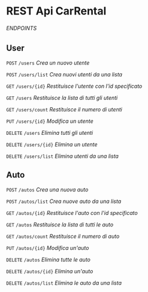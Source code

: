 # REST Api CarRental

###### ENDPOINTS

## User

`POST` `/users` _Crea un nuovo utente_

`POST` `/users/list` _Crea nuovi utenti da una lista_

`GET` `/users/{id}` _Restituisce l'utente con l'id specificato_

`GET` `/users` _Restituisce la lista di tutti gli utenti_

`GET` `/users/count` _Restituisce il numero di utenti_

`PUT` `/users/{id}` _Modifica un utente_

`DELETE` `/users` _Elimina tutti gli utenti_

`DELETE` `/users/{id}` _Elimina un utente_

`DELETE` `/users/list` _Elimina utenti da una lista_

## Auto

`POST` `/autos` _Crea una nuova auto_

`POST` `/autos/list` _Crea nuove auto da una lista_

`GET` `/autos/{id}` _Restituisce l'auto con l'id specificato_

`GET` `/autos` _Restituisce la lista di tutti le auto_

`GET` `/autos/count` _Restituisce il numero di auto_

`PUT` `/autos/{id}` _Modifica un'auto_

`DELETE` `/autos` _Elimina tutte le auto_

`DELETE` `/autos/{id}` _Elimina un'auto_

`DELETE` `/autos/list` _Elimina le auto da una lista_
